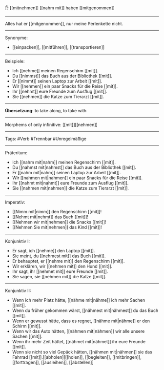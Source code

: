✋ [[mitnehmen]]
[[nahm mit]]
haben [[mitgenommen]]

---
Alles hat er [[mitgenommen]], nur meine Perlenkette nicht.

---

Synonyme:
- [[einpacken]], [[mitführen]], [[transportieren]]

---

Beispiele:

- Ich [[nehme]] meinen Regenschirm [[mit]].
- Du [[nimmst]] das Buch aus der Bibliothek [[mit]].
- Er [[nimmt]] seinen Laptop zur Arbeit [[mit]].
- Wir [[nehmen]] ein paar Snacks für die Reise [[mit]].
- Ihr [[nehmt]] eure Freunde zum Ausflug [[mit]].
- Sie [[nehmen]] die Katze zum Tierarzt [[mit]].

---
**Übersetzung**: to take along, to take with

---

Morphems of only infinitive:
[[mit]][[nehmen]]

---
Tags:
#Verb #Trennbar #Unregelmäßige

---

Präteritum:

- Ich [[nahm mit|nahm]] meinen Regenschirm [[mit]].
- Du [[nahmst mit|nahmst]] das Buch aus der Bibliothek [[mit]].
- Er [[nahm mit|nahm]] seinen Laptop zur Arbeit [[mit]].
- Wir [[nahmen mit|nahmen]] ein paar Snacks für die Reise [[mit]].
- Ihr [[nahmt mit|nahmt]] eure Freunde zum Ausflug [[mit]].
- Sie [[nahmen mit|nahmen]] die Katze zum Tierarzt [[mit]].

---

Imperativ:

- [[Nimm mit|nimm]] den Regenschirm [[mit]]!
- [[Nehmt mit|nehmt]] das Buch [[mit]]!
- [[Nehmen wir mit|nehmen]] die Snacks [[mit]]!
- [[Nehmen Sie mit|nehmen]] das Kind [[mit]]!

---

Konjunktiv I:

- Er sagt, ich [[nehme]] den Laptop [[mit]].
- Sie meint, du [[nehmest mit]] das Buch [[mit]].
- Er behauptet, er [[nehme mit]] den Regenschirm [[mit]].
- Wir erklären, wir [[nehmen mit]] den Hund [[mit]].
- Ihr sagt, ihr [[nehmet mit]] eure Freunde [[mit]].
- Sie sagen, sie [[nehmen mit]] die Katze [[mit]].

---

Konjunktiv II:

- Wenn ich mehr Platz hätte, [[nähme mit|nähme]] ich mehr Sachen [[mit]].
- Wenn du früher gekommen wärst, [[nähmest mit|nähmest]] du das Buch [[mit]].
- Wenn er gewusst hätte, dass es regnet, [[nähme mit|nähme]] er den Schirm [[mit]].
- Wenn wir das Auto hätten, [[nähmen mit|nähmen]] wir alle unsere Sachen [[mit]].
- Wenn ihr mehr Zeit hättet, [[nähmet mit|nähmet]] ihr eure Freunde [[mit]].
- Wenn sie nicht so viel Gepäck hätten, [[nähmen mit|nähmen]] sie das Fahrrad [[mit]].[[abholen]][[holen]], [[begleiten]], [[mitbringen]], [[forttragen]], [[ausleihen]], [[abstellen]]
